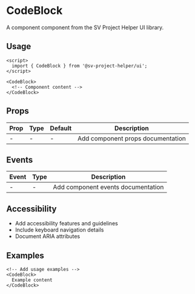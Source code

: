 # CodeBlock

A component component from the SV Project Helper UI library.

## Usage

```svelte
<script>
  import { CodeBlock } from '@sv-project-helper/ui';
</script>

<CodeBlock>
  <!-- Component content -->
</CodeBlock>
```

## Props

| Prop | Type | Default | Description |
|------|------|---------|-------------|
| - | - | - | Add component props documentation |

## Events

| Event | Type | Description |
|-------|------|-------------|
| - | - | Add component events documentation |

## Accessibility

- Add accessibility features and guidelines
- Include keyboard navigation details
- Document ARIA attributes

## Examples

```svelte
<!-- Add usage examples -->
<CodeBlock>
  Example content
</CodeBlock>
```